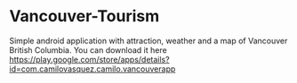 # Vancouver-Tourism
Simple android application with attraction, weather and a map of Vancouver British Columbia.
You can download it here https://play.google.com/store/apps/details?id=com.camilovasquez.camilo.vancouverapp
